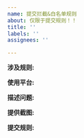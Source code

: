 ```yaml
---
name: 提交拦截&白名单规则
about: 仅限于提交规则！！
title: ''
labels: ''
assignees: ''

---
```


<!-- 须知:仅限于提交规则！ -->
<!-- * 提交规则前请务必确认提交的规则是否真实有效. -->
<!-- * 如有涉及修改上游规则的，请自行到上游规则项目反馈. -->

**涉及规则:**

**使用平台:**

**描述问题:**

**提供截图:**

**提交规则:**
